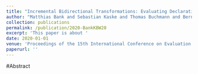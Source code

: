 ```yaml
---
title: "Incremental Bidirectional Transformations: Evaluating Declarative and Imperative Approaches using the AST2Dag Benchmark"
author: "Matthias Bank and Sebastian Kaske and Thomas Buchmann and Bernhard Westfechtel"
collection: publications
permalink: /publication/2020-BankKBW20
excerpt: 'This paper is about '
date: 2020-01-01
venue: 'Proceedings of the 15th International Conference on Evaluation of Novel Approaches to Software Engineering, ENASE 2020, Prague, Czech Republic, May 5-6, 2020'
paperurl: ''
---
```


#Abstract
